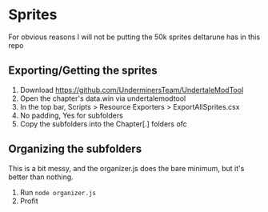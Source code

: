 # Sprites

For obvious reasons I will not be putting the 50k sprites deltarune has in this repo

## Exporting/Getting the sprites

1. Download https://github.com/UnderminersTeam/UndertaleModTool
2. Open the chapter's data.win via undertalemodtool
3. In the top bar, Scripts > Resource Exporters > ExportAllSprites.csx
4. No padding, Yes for subfolders
5. Copy the subfolders into the Chapter[.] folders ofc

## Organizing the subfolders

This is a bit messy, and the organizer.js does the bare minimum, but it's better than nothing.

1. Run `node organizer.js`
2. Profit